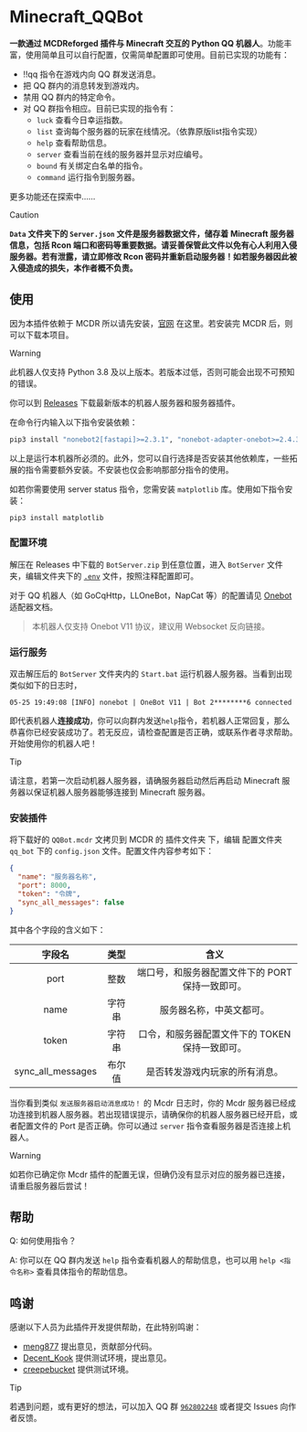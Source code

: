 # Minecraft_QQBot

**一款通过 MCDReforged 插件与 Minecraft 交互的 Python QQ 机器人**。功能丰富，使用简单且可以自行配置，仅需简单配置即可使用。目前已实现的功能有：

- !!qq 指令在游戏内向 QQ 群发送消息。
- 把 QQ 群内的消息转发到游戏内。
- 禁用 QQ 群内的特定命令。
- 对 QQ 群指令相应。目前已实现的指令有：
  - `luck` 查看今日幸运指数。
  - `list` 查询每个服务器的玩家在线情况。（依靠原版list指令实现）
  - `help` 查看帮助信息。
  - `server` 查看当前在线的服务器并显示对应编号。
  - `bound` 有关绑定白名单的指令。
  - `command` 运行指令到服务器。

更多功能还在探索中……

> [!CAUTION]
> **`Data` 文件夹下的 `Server.json` 文件是服务器数据文件，储存着 Minecraft 服务器信息，包括 Rcon 端口和密码等重要数据。请妥善保管此文件以免有心人利用入侵服务器。若有泄露，请立即修改 Rcon 密码并重新启动服务器！如若服务器因此被入侵造成的损失，本作者概不负责。**

## 使用

因为本插件依赖于 MCDR 所以请先安装，[官网](https://mcdreforged.com/zh-CN) 在这里。若安装完 MCDR 后，则可以下载本项目。

> [!WARNING]
> 此机器人仅支持 Python 3.8 及以上版本。若版本过低，否则可能会出现不可预知的错误。

你可以到 [Releases](https://github.com/Lonely-Sails/Minecraft_QQBot/releases) 下载最新版本的机器人服务器和服务器插件。

在命令行内输入以下指令安装依赖：

```bash
pip3 install "nonebot2[fastapi]>=2.3.1", "nonebot-adapter-onebot>=2.4.3", "mcdreforged>=2.12.3"
```

以上是运行本机器所必须的。此外，您可以自行选择是否安装其他依赖库，一些拓展的指令需要额外安装。不安装也仅会影响那部分指令的使用。

如若你需要使用 server status 指令，您需安装 `matplotlib` 库。使用如下指令安装：

```bash
pip3 install matplotlib
```

### 配置环境

解压在 Releases 中下载的 `BotServer.zip` 到任意位置，进入 `BotServer` 文件夹，编辑文件夹下的 [`.env`](https://github.com/Lonely-Sails/Minecraft_QQBot/blob/main/BotServer/.env) 文件，按照注释配置即可。

对于 QQ 机器人（如 GoCqHttp，LLOneBot，NapCat 等）的配置请见 [Onebot](https://onebot.adapters.nonebot.dev/docs/guide/setup)
适配器文档。

> 本机器人仅支持 Onebot V11 协议，建议用 Websocket 反向链接。

### 运行服务

双击解压后的 `BotServer` 文件夹内的 `Start.bat` 运行机器人服务器。当看到出现类似如下的日志时，

```log
05-25 19:49:08 [INFO] nonebot | OneBot V11 | Bot 2********6 connected
```

即代表机器人**连接成功**，你可以向群内发送`help`指令，若机器人正常回复，那么恭喜你已经安装成功了。若无反应，请检查配置是否正确，或联系作者寻求帮助。开始使用你的机器人吧！

> [!TIP]
> 请注意，若第一次启动机器人服务器，请确服务器启动然后再启动 Minecraft 服务器以保证机器人服务器能够连接到 Minecraft 服务器。

### 安装插件

将下载好的 `QQBot.mcdr` 文拷贝到 MCDR 的 插件文件夹 下，编辑 配置文件夹 `qq_bot` 下的 `config.json` 文件。配置文件内容参考如下：

```json
{
  "name": "服务器名称",
  "port": 8000,
  "token": "令牌",
  "sync_all_messages": false
}
```

其中各个字段的含义如下：

|      字段名       |  类型  |                       含义                       |
| :---------------: | :----: | :----------------------------------------------: |
|       port        |  整数  | 端口号，和服务器配置文件下的 PORT 保持一致即可。 |
|       name        | 字符串 |             服务器名称，中英文都可。             |
|       token       | 字符串 | 口令，和服务器配置文件下的 TOKEN 保持一致即可。  |
| sync_all_messages | 布尔值 |          是否转发游戏内玩家的所有消息。          |

当你看到类似 `发送服务器启动消息成功！` 的 Mcdr 日志时，你的 Mcdr 服务器已经成功连接到机器人服务器。若出现错误提示，请确保你的机器人服务器已经开启，或者配置文件的 Port 是否正确。你可以通过 `server` 指令查看服务器是否连接上机器人。

> [!WARNING]
> 如若你已确定你 Mcdr 插件的配置无误，但确仍没有显示对应的服务器已连接，请重启服务器后尝试！

## 帮助

Q: 如何使用指令？

A: 你可以在 QQ 群内发送 `help` 指令查看机器人的帮助信息，也可以用 `help <指令名称>` 查看具体指令的帮助信息。

## 鸣谢

感谢以下人员为此插件开发提供帮助，在此特别鸣谢：

- [meng877](https://github.com/meng877) 提出意见，贡献部分代码。
- [Decent_Kook](https://github.com/AISophon) 提供测试环境，提出意见。
- [creepebucket](https://github.com/creepebucket) 提供测试环境。

> [!TIP]
> 若遇到问题，或有更好的想法，可以加入 QQ 群 [`962802248`](https://qm.qq.com/q/B3kmvJl2xO) 或者提交 Issues 向作者反馈。
